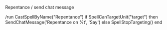 Repentance / send chat message 

/run CastSpellByName("Repentance") if SpellCanTargetUnit("target") then SendChatMessage('Repentance on %t', 'Say') else SpellStopTargeting() end